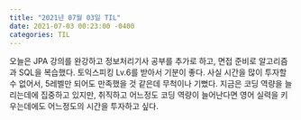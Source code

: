 ```yaml
---
title: "2021년 07월 03일 TIL"
date: 2021-07-03 00:23:00 -0400
categories: TIL
---
```


오늘은 JPA 강의를 완강하고 정보처리기사 공부를 추가로 하고, 면접 준비로 알고리즘과 SQL을 복습했다.
토익스피킹 Lv.6를 받아서 기분이 좋다. 사실 시간을 많이 투자할 수 없어서, 5레벨만 되어도 만족했을 것 같은데 무척이나 기뻤다.
지금은 코딩 역량을 늘리는데에 집중하고 있지만, 취직하고 어느정도 코딩 역량이 늘어난다면 영어 실력을 키우는데에도 어느정도의 시간을 투자하고 싶다.
